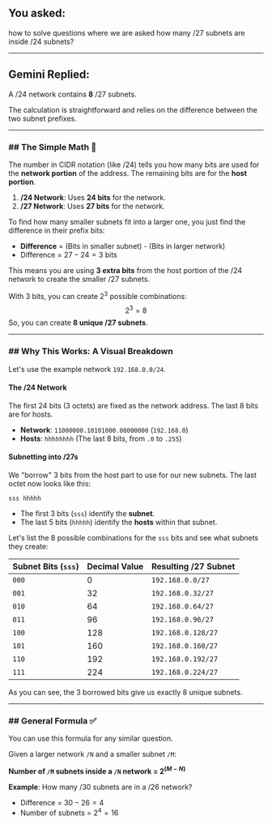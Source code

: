 ## You asked:

how to solve questions where we are asked how many /27 subnets are inside /24 subnets?

---

## Gemini Replied:

A /24 network contains **8** /27 subnets.

The calculation is straightforward and relies on the difference between the two subnet prefixes.

***

### ## The Simple Math 🧠

The number in CIDR notation (like /24) tells you how many bits are used for the **network portion** of the address. The remaining bits are for the **host portion**.

1.  **/24 Network**: Uses **24 bits** for the network.
2.  **/27 Network**: Uses **27 bits** for the network.

To find how many smaller subnets fit into a larger one, you just find the difference in their prefix bits:

* **Difference** = (Bits in smaller subnet) - (Bits in larger network)
* Difference = $27 - 24 = 3$ bits

This means you are using **3 extra bits** from the host portion of the /24 network to create the smaller /27 subnets.

With 3 bits, you can create $2^3$ possible combinations:
$$2^3 = 8$$
So, you can create **8 unique /27 subnets**.

***

### ## Why This Works: A Visual Breakdown

Let's use the example network `192.168.0.0/24`.

#### The /24 Network

The first 24 bits (3 octets) are fixed as the network address. The last 8 bits are for hosts.

* **Network**: `11000000.10101000.00000000` (`192.168.0`)
* **Hosts**: `hhhhhhhh` (The last 8 bits, from `.0` to `.255`)

#### Subnetting into /27s

We "borrow" 3 bits from the host part to use for our new subnets. The last octet now looks like this:

`sss hhhhh`

* The first 3 bits (`sss`) identify the **subnet**.
* The last 5 bits (`hhhhh`) identify the **hosts** within that subnet.

Let's list the 8 possible combinations for the `sss` bits and see what subnets they create:

| Subnet Bits (`sss`) | Decimal Value | Resulting /27 Subnet |
| :--- | :--- | :--- |
| `000` | 0 | `192.168.0.0/27` |
| `001` | 32 | `192.168.0.32/27` |
| `010` | 64 | `192.168.0.64/27` |
| `011` | 96 | `192.168.0.96/27` |
| `100` | 128 | `192.168.0.128/27` |
| `101` | 160 | `192.168.0.160/27` |
| `110` | 192 | `192.168.0.192/27` |
| `111` | 224 | `192.168.0.224/27` |

As you can see, the 3 borrowed bits give us exactly 8 unique subnets.

***

### ## General Formula ✅

You can use this formula for any similar question.

Given a larger network `/N` and a smaller subnet `/M`:

**Number of `/M` subnets inside a `/N` network = $2^{(M - N)}$**

**Example**: How many /30 subnets are in a /26 network?
* Difference = $30 - 26 = 4$
* Number of subnets = $2^4 = 16$